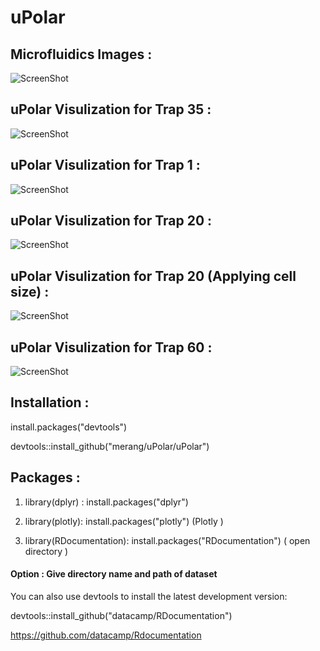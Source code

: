 # uPolar



## Microfluidics Images :  
 
![ScreenShot](https://github.com/merang/uPlot/blob/master/microfluidics.png)


##  uPolar Visulization for Trap 35  :  

![ScreenShot](https://github.com/merang/uPlot/blob/master/BC8_Tp35.png)


##  uPolar Visulization for Trap 1  :  


![ScreenShot](https://github.com/merang/uPlot/blob/master/BC8_Tp1.png)

##  uPolar Visulization for Trap 20  :  


![ScreenShot](https://github.com/merang/uPlot/blob/master/BC8_Tp20.png)


##  uPolar Visulization for Trap 20  (Applying cell size)  :  

![ScreenShot](https://github.com/merang/uPlot/blob/master/BC8_Tp20_area.png)

##  uPolar Visulization for Trap 60  :  

![ScreenShot](https://github.com/merang/uPlot/blob/master/BC8_Tp60.png)




## Installation : 

install.packages("devtools")

devtools::install_github("merang/uPolar/uPolar")


## Packages : 

1) library(dplyr) :    install.packages("dplyr")

2) library(plotly):    install.packages("plotly")   (Plotly )

3) library(RDocumentation): install.packages("RDocumentation")  ( open directory )

 #### Option :  Give directory name and path of dataset  

You can also use devtools to install the latest development version:

devtools::install_github("datacamp/RDocumentation")

https://github.com/datacamp/Rdocumentation








